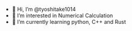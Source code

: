 - 👋 Hi, I’m @tyoshitake1014
- 👀 I’m interested in Numerical Calculation
- 🌱 I’m currently learning python, C++ and Rust

<!---
tyoshitake1014/tyoshitake1014 is a ✨ special ✨ repository because its `README.md` (this file) appears on your GitHub profile.
You can click the Preview link to take a look at your changes.
--->
